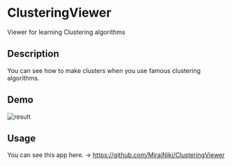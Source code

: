 ClusteringViewer
===
Viewer for learning Clustering algorithms

## Description
You can see how to make clusters when you use famous clustering algorithms.

## Demo
![result](https://github.com/MiraiNiki/ClusteringViewer/demo.gif)

## Usage
You can see this app here. -> https://github.com/MiraiNiki/ClusteringViewer
